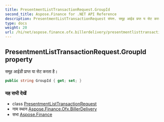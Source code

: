 ```yaml
---
title: PresentmentListTransactionRequest.GroupId
second_title: Aspose.Finance for .NET API Reference
description: PresentmentListTransactionRequest संपत्त. समूह आईड प्रप्त य सेट करत है
type: docs
weight: 20
url: /hi/net/aspose.finance.ofx.billerdelivery/presentmentlisttransactionrequest/groupid/
---
```

## PresentmentListTransactionRequest.GroupId property

समूह आईडी प्राप्त या सेट करता है।

```csharp
public string GroupId { get; set; }
```

### यह सभी देखें

* class [PresentmentListTransactionRequest](../)
* नाम स्थान [Aspose.Finance.Ofx.BillerDelivery](../../presentmentlisttransactionrequest/)
* सभा [Aspose.Finance](../../../)


